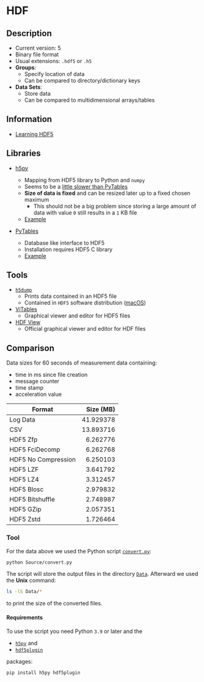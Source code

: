 # HDF

## Description

- Current version: 5
- Binary file format
- Usual extensions: `.hdf5` or `.h5`
- **Groups**:
  - Specify location of data
  - Can be compared to directory/dictionary keys
- **Data Sets**:
  - Store data
  - Can be compared to multidimensional arrays/tables

## Information

- [Learning HDF5](https://portal.hdfgroup.org/display/HDF5/Learning+HDF5)

## Libraries

- [h5py](http://h5py.org)

  - Mapping from HDF5 library to Python and `numpy`
  - Seems to be a [little slower than PyTables](https://stackoverflow.com/questions/57953554)
  - **Size of data is fixed** and can be resized later up to a fixed chosen maximum
    - This should not be a big problem since storing a large amount of data with value `0` still results in a `1` KB file
  - [Example](Source/h5.py)

- [PyTables](http://www.pytables.org)
  - Database like interface to HDF5
  - Installation requires HDF5 C library
  - [Example](Source/pytables.py)

## Tools

- [`h5dump`](https://portal.hdfgroup.org/display/support/Downloads)
  - Prints data contained in an HDF5 file
  - Contained in `HDF5` software distribution ([macOS](https://formulae.brew.sh/formula/hdf5))
- [ViTables](https://vitables.org)
  - Graphical viewer and editor for HDF5 files
- [HDF View](https://www.hdfgroup.org/downloads/hdfview/)
  - Official graphical viewer and editor for HDF files

## Comparison

Data sizes for 60 seconds of measurement data containing:

- time in ms since file creation
- message counter
- time stamp
- acceleration value

| Format              | Size (MB) |
| ------------------- | --------: |
| Log Data            | 41.929378 |
| CSV                 | 13.893716 |
| HDF5 Zfp            |  6.262776 |
| HDF5 FciDecomp      |  6.262768 |
| HDF5 No Compression |  6.250103 |
| HDF5 LZF            |  3.641792 |
| HDF5 LZ4            |  3.312457 |
| HDF5 Blosc          |  2.979832 |
| HDF5 Bitshuffle     |  2.748987 |
| HDF5 GZip           |  2.057351 |
| HDF5 Zstd           |  1.726464 |

### Tool

For the data above we used the Python script [`convert.py`](Source/convert.py):

```sh
python Source/convert.py
```

The script will store the output files in the directory [`Data`](Data). Afterward we used the **Unix** command:

```sh
ls -lS Data/*
```

to print the size of the converted files.

#### Requirements

To use the script you need Python `3.9` or later and the

- [`h5py`](https://www.h5py.org) and
- [`hdf5plugin`](https://pypi.org/project/hdf5plugin/)

packages:

```sh
pip install h5py hdf5plugin
```
